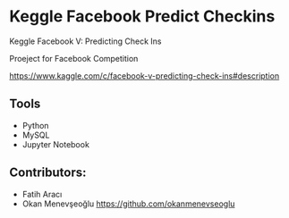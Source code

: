 # Keggle Facebook Predict Checkins
Keggle  Facebook V: Predicting Check Ins


Proeject for Facebook Competition

https://www.kaggle.com/c/facebook-v-predicting-check-ins#description


## Tools
* Python
* MySQL
* Jupyter Notebook

## Contributors: 

* Fatih Aracı 
* Okan Menevşeoğlu https://github.com/okanmenevseoglu
